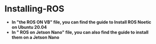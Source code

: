 # Installing-ROS
* **In "the ROS ON VB" file, you can find the guide to Install ROS Noetic on Ubuntu 20.04**
* **In " ROS on Jetson Nano" file, you can also find the guide to install them on a Jetson Nano**
 

